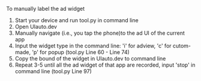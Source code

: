 To manually label the ad widget

1. Start your device and run tool.py in command line
2. Open UIauto.dev
3. Manually navigate (i.e., you tap the phone)to the ad UI of the current app
4. Input the widget type in the command line: 'i' for adview, 'c' for cutom-made, 'p' for popup (tool.py Line 60 - Line 74)
5. Copy the bound of the widget in UIauto.dev to command line
6. Repeat 3-5 until all the ad widget of that app are recorded, input 'stop' in command line (tool.py Line 97)